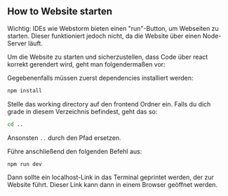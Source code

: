 ## How to Website starten

Wichtig: IDEs wie Webstorm bieten einen "run"-Button, um Webseiten zu starten. Dieser funktioniert jedoch nicht, 
da die Website über einen Node-Server läuft.

Um die Website zu starten und sicherzustellen, dass Code über react korrekt gerendert wird, geht man folgendermaßen vor:

Gegebenenfalls müssen zuerst dependencies installiert werden:

```bash
npm install
```


Stelle das working directory auf den frontend Ordner ein.
Falls du dich grade in diesem Verzeichnis befindest, geht das so:
```bash
cd ..
```
Ansonsten `..` durch den Pfad ersetzen.

Führe anschließend den folgenden Befehl aus:

```bash
npm run dev
```

Dann sollte ein localhost-Link in das Terminal geprintet werden, der zur Website führt. Dieser Link kann dann in einem
Browser geöffnet werden.